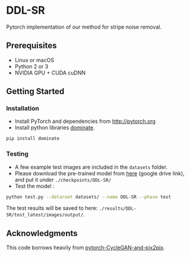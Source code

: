 # DDL-SR

Pytorch implementation of our method for stripe noise removal.

## Prerequisites
- Linux or macOS
- Python 2 or 3
- NVIDIA GPU + CUDA cuDNN

## Getting Started
### Installation
- Install PyTorch and dependencies from http://pytorch.org
- Install python libraries [dominate](https://github.com/Knio/dominate).
```bash
pip install dominate
```

### Testing
- A few example test images are included in the `datasets` folder.
- Please download the pre-trained model from [here](https://drive.google.com/drive/folders/1NdhrYDniB6flKJTnfzYcVFKdt2EBCaZR) (google drive link), and put it under `./checkpoints/DDL-SR/`
- Test the model :
```bash
python test.py --dataroot datasets/ --name DDL-SR --phase test
```
The test results will be saved to here: `./results/DDL-SR/test_latest/images/output/`.

## Acknowledgments
This code borrows heavily from [pytorch-CycleGAN-and-pix2pix](https://github.com/junyanz/pytorch-CycleGAN-and-pix2pix).
